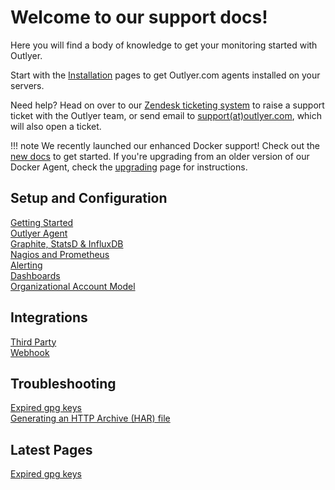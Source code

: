 # Welcome to our support docs!

Here you will find a body of knowledge to get your monitoring started with
Outlyer.

Start with the [Installation](agent/index.md) pages to get Outlyer.com agents
installed on your servers.

Need help? Head on over to our [Zendesk ticketing system][Zendesk] to raise a
support ticket with the Outlyer team, or send email to
[support(at)outlyer.com][mail], which will also open a ticket.

!!! note
    We recently launched our enhanced Docker support! Check out the
    [new docs](docker/introduction.md) to get started. If you're upgrading
    from an older version of our Docker Agent, check the [upgrading](docker/upgrading.md)
    page for instructions.

## Setup and Configuration

[Getting Started](/getting_started/overview/)  
[Outlyer Agent](/agent/)  
[Graphite, StatsD & InfluxDB](/endpoints/)  
[Nagios and Prometheus](/nagios/)  
[Alerting](/alerting/rules/)  
[Dashboards](/dashboards/)  
[Organizational Account Model](/account_model/overview/)  


## Integrations

[Third Party](/integrations/thirdparty/aws/)  
[Webhook](/alerting/webhook/)


## Troubleshooting

[Expired gpg keys](troubleshooting/expired_gpg_key/)  
[Generating an HTTP Archive (HAR) file](/troubleshooting/har_archive/)



## Latest Pages

[Expired gpg keys](troubleshooting/expired_gpg_key/)

[Zendesk]: https://support.outlyer.com/hc/en-gb/requests/new
[mail]: mailto:support[at]outlyer.com
